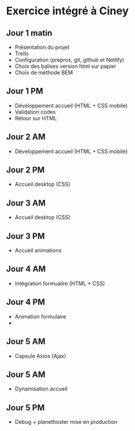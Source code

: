 # Exercice intégré à Ciney
## Jour 1 matin
- Présentation du projet
- Trello
- Configuration (prepros, git, github et Netlify)
- Choix des balises version html sur papier
- Choix de méthode BEM

## Jour 1 PM
- Développement accueil (HTML + CSS mobile)
- Validation codes
- Retour sur HTML
 
## Jour 2 AM
- Développement accueil (HTML + CSS mobile)

## Jour 2 PM
- Accueil desktop (CSS)

## Jour 3 AM
- Accueil desktop (CSS)

## Jour 3 PM
- Accueil animations

## Jour 4 AM
- Intégration formualire (HTML + CSS)

## Jour 4 PM
- Animation formulaire
- 
## Jour 5 AM
- Capsule Axios (Ajax)

## Jour 5 AM
- Dynamisation accueil

## Jour 5 PM
- Debug + planethoster mise en production